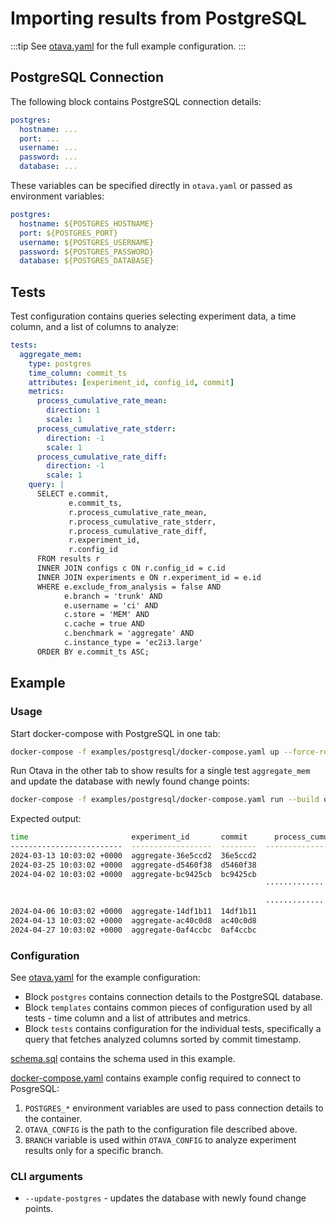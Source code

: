 # Importing results from PostgreSQL

:::tip
See [otava.yaml](https://github.com/apache/otava/tree/master/examples/postgresql/otava.yaml) for the full example configuration.
:::

## PostgreSQL Connection
The following block contains PostgreSQL connection details:

```yaml
postgres:
  hostname: ...
  port: ...
  username: ...
  password: ...
  database: ...
```

These variables can be specified directly in `otava.yaml` or passed as environment variables:

```yaml
postgres:
  hostname: ${POSTGRES_HOSTNAME}
  port: ${POSTGRES_PORT}
  username: ${POSTGRES_USERNAME}
  password: ${POSTGRES_PASSWORD}
  database: ${POSTGRES_DATABASE}
```

## Tests

Test configuration contains queries selecting experiment data, a time column, and a list of columns to analyze:

```yaml
tests:
  aggregate_mem:
    type: postgres
    time_column: commit_ts
    attributes: [experiment_id, config_id, commit]
    metrics:
      process_cumulative_rate_mean:
        direction: 1
        scale: 1
      process_cumulative_rate_stderr:
        direction: -1
        scale: 1
      process_cumulative_rate_diff:
        direction: -1
        scale: 1
    query: |
      SELECT e.commit,
             e.commit_ts,
             r.process_cumulative_rate_mean,
             r.process_cumulative_rate_stderr,
             r.process_cumulative_rate_diff,
             r.experiment_id,
             r.config_id
      FROM results r
      INNER JOIN configs c ON r.config_id = c.id
      INNER JOIN experiments e ON r.experiment_id = e.id
      WHERE e.exclude_from_analysis = false AND
            e.branch = 'trunk' AND
            e.username = 'ci' AND
            c.store = 'MEM' AND
            c.cache = true AND
            c.benchmark = 'aggregate' AND
            c.instance_type = 'ec2i3.large'
      ORDER BY e.commit_ts ASC;
```

## Example

### Usage

Start docker-compose with PostgreSQL in one tab:

```bash
docker-compose -f examples/postgresql/docker-compose.yaml up --force-recreate --always-recreate-deps --renew-anon-volumes
````

Run Otava in the other tab to show results for a single test `aggregate_mem` and update the database with newly found change points:

```bash
docker-compose -f examples/postgresql/docker-compose.yaml run --build otava bin/otava analyze aggregate_mem --update-postgres
```

Expected output:

```bash                                                                                                                                                                                                       0.0s
time                       experiment_id       commit      process_cumulative_rate_mean    process_cumulative_rate_stderr    process_cumulative_rate_diff
-------------------------  ------------------  --------  ------------------------------  --------------------------------  ------------------------------
2024-03-13 10:03:02 +0000  aggregate-36e5ccd2  36e5ccd2                           61160                              2052                           13558
2024-03-25 10:03:02 +0000  aggregate-d5460f38  d5460f38                           60160                              2142                           13454
2024-04-02 10:03:02 +0000  aggregate-bc9425cb  bc9425cb                           60960                              2052                           13053
                                                         ······························
                                                                                  -5.6%
                                                         ······························
2024-04-06 10:03:02 +0000  aggregate-14df1b11  14df1b11                           57123                              2052                           14052
2024-04-13 10:03:02 +0000  aggregate-ac40c0d8  ac40c0d8                           57980                              2052                           13521
2024-04-27 10:03:02 +0000  aggregate-0af4ccbc  0af4ccbc                           56950                              2052                           13532
```

### Configuration

See [otava.yaml](https://github.com/apache/otava/blob/master/examples/postgresql/otava.yaml) for the example configuration:
* Block `postgres` contains connection details to the PostgreSQL database.
* Block `templates` contains common pieces of configuration used by all tests - time column and a list of attributes and metrics.
* Block `tests` contains configuration for the individual tests, specifically a query that fetches analyzed columns sorted by commit timestamp.

[schema.sql](https://github.com/apache/otava/blob/master/examples/postgresql/init-db/schema.sql) contains the schema used in this example.

[docker-compose.yaml](https://github.com/apache/otava/blob/master/examples/postgresql/docker-compose.yaml) contains example config required to connect to PosgreSQL:
1. `POSTGRES_*` environment variables are used to pass connection details to the container.
2. `OTAVA_CONFIG` is the path to the configuration file described above.
3. `BRANCH` variable is used within `OTAVA_CONFIG` to analyze experiment results only for a specific branch.


### CLI arguments

* `--update-postgres` - updates the database with newly found change points.

